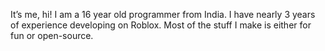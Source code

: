 It’s me, hi! I am a 16 year old programmer from India. I have nearly 3 years of experience developing on Roblox. Most of the stuff I make is either for fun or open-source.
